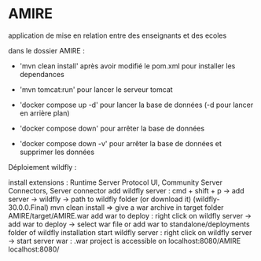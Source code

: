 # AMIRE
 application de mise en relation entre des enseignants et des ecoles



dans le dossier AMIRE :

- 'mvn clean install' après avoir modifié le pom.xml pour installer les dependances
- 'mvn tomcat:run' pour lancer le serveur tomcat

- 'docker compose up -d' pour lancer la base de données (-d pour lancer en arrière plan)
- 'docker compose down' pour arrêter la base de données
- 'docker compose down -v' pour arrêter la base de données et supprimer les données

Déploiement wildfly :

install extensions : Runtime Server Protocol UI, Community Server Connectors, Server connector
add wildfly server : cmd + shift + p -> add server -> wildfly -> path to wildfly folder (or download it) (wildfly-30.0.0.Final)
mvn clean install => give a war archive in target folder AMIRE/target/AMIRE.war
add war to deploy : right click on wildfly server -> add war to deploy -> select war file or add war to standalone/deployments folder of wildfly installation
start wildfly server : right click on wildfly server -> start server war : .war project is accessible on localhost:8080/AMIRE localhost:8080/
